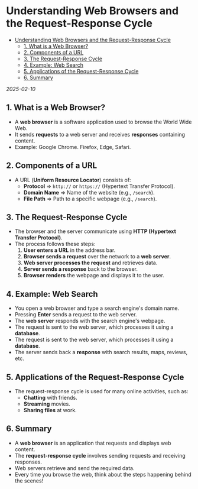 # Understanding Web Browsers and the Request-Response Cycle

<!--toc:start-->

- [Understanding Web Browsers and the Request-Response Cycle](#understanding-web-browsers-and-the-request-response-cycle)
  - [1. What is a Web Browser?](#1-what-is-a-web-browser)
  - [2. Components of a URL](#2-components-of-a-url)
  - [3. The Request-Response Cycle](#3-the-request-response-cycle)
  - [4. Example: Web Search](#4-example-web-search)
  - [5. Applications of the Request-Response Cycle](#5-applications-of-the-request-response-cycle)
  - [6. Summary](#6-summary)
  <!--toc:end-->

_2025-02-10_

## 1. What is a Web Browser?

- A **web browser** is a software application used to browse the World Wide Web.
- It sends **requests** to a web server and receives **responses** containing content.
- Example: Google Chrome. Firefox, Edge, Safari.

## 2. Components of a URL

- A URL (**Uniform Resource Locator**) consists of:
  - **Protocol** => `http://` or `https://` (Hypertext Transfer Protocol).
  - **Domain Name** => Name of the website (e.g., `/search`).
  - **File Path** => Path to a specific webpage (e.g., `/search`).

## 3. The Request-Response Cycle

- The browser and the server communicate using **HTTP (Hypertext Transfer Protocol)**.
- The process follows these steps:
  1. **User enters a URL** in the address bar.
  2. **Browser sends a request** over the network to a **web server**.
  3. **Web server processes the request** and retrieves data.
  4. **Server sends a response** back to the browser.
  5. **Browser renders** the webpage and displays it to the user.

## 4. Example: Web Search

- You open a web browser and type a search engine's domain name.
- Pressing **Enter** sends a request to the web server.
- The **web server** responds with the search engine's webpage.
- The request is sent to the web server, which processes it using a **database**.
- The request is sent to the web server, which processes it using a **database**.
- The server sends back a **response** with search results, maps, reviews, etc.

## 5. Applications of the Request-Response Cycle

- The request-response cycle is used for many online activities, such as:
  - **Chatting** with friends.
  - **Streaming** movies.
  - **Sharing files** at work.

## 6. Summary

- A **web browser** is an application that requests and displays web content.
- The **request-response cycle** involves sending requests and receiving responses.
- Web servers retrieve and send the required data.
- Every time you browse the web, think about the steps happening behind the scenes!
